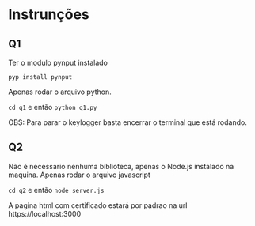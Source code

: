 # Instrunções

## Q1 

Ter o modulo pynput instalado

```pyp install pynput```

Apenas rodar o arquivo python.

```cd q1```
e então
```python q1.py```

OBS: Para parar o keylogger basta encerrar o terminal que está rodando.

## Q2

Não é necessario nenhuma biblioteca, apenas o Node.js instalado na maquina.
Apenas rodar o arquivo javascript

```cd q2```
e então 
```node server.js```

A pagina html com certificado estará por padrao na url https://localhost:3000